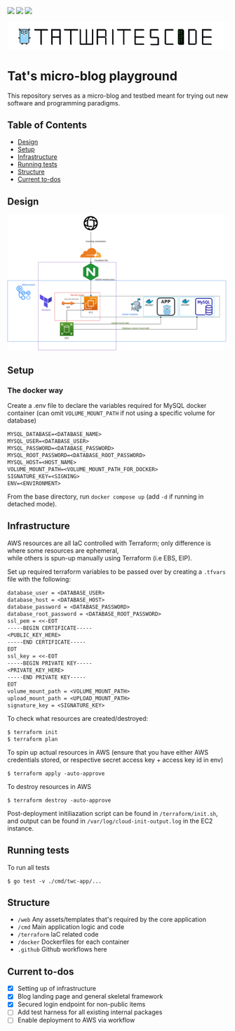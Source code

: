 ![](https://github.com/ztcjoe93/tatwritescode/actions/workflows/terraform.yml/badge.svg?branch=master)
![](https://github.com/ztcjoe93/tatwritescode/actions/workflows/go.yml/badge.svg?branch=master)
![](https://img.shields.io/github/go-mod/go-version/ztcjoe93/tatwritescode?filename=cmd%2Ftwc-app%2Fgo.mod)

![](web/assets/twc.png)
# Tat's micro-blog playground
This repository serves as a micro-blog and testbed meant for trying out new software and programming paradigms.  

## Table of Contents
- [Design](#design)
- [Setup](#setup)
- [Infrastructure](#infrastructure)
- [Running tests](#running-tests)
- [Structure](#structure)
- [Current to-dos](#current-to-dos)

## Design
![](web/assets/design.png)

## Setup

### The docker way
Create a .env file to declare the variables required for MySQL docker container (can omit `VOLUME_MOUNT_PATH` if not using a specific volume for database)
```
MYSQL_DATABASE=<DATABASE_NAME>
MYSQL_USER=<DATABASE_USER>
MYSQL_PASSWORD=<DATABASE_PASSWORD>
MYSQL_ROOT_PASSWORD=<DATABASE_ROOT_PASSWORD>
MYSQL_HOST=<HOST_NAME>
VOLUME_MOUNT_PATH=<VOLUME_MOUNT_PATH_FOR_DOCKER>
SIGNATURE_KEY=<SIGNING>
ENV=<ENVIRONMENT>
```

From the base directory, run `docker compose up` (add `-d` if running in detached mode).  

## Infrastructure
AWS resources are all IaC controlled with Terraform; only difference is where some resources are ephemeral,  
while others is spun-up manually using Terraform (i.e EBS, EIP).  

Set up required terraform variables to be passed over by creating a `.tfvars` file with the following:  
```
database_user = <DATABASE_USER>
database_host = <DATABASE_HOST>
database_password = <DATABASE_PASSWORD>
database_root_password = <DATABASE_ROOT_PASSWORD>
ssl_pem = <<-EOT
-----BEGIN CERTIFICATE-----
<PUBLIC_KEY_HERE>
-----END CERTIFICATE-----
EOT
ssl_key = <<-EOT
-----BEGIN PRIVATE KEY-----
<PRIVATE_KEY_HERE>
-----END PRIVATE KEY-----
EOT
volume_mount_path = <VOLUME_MOUNT_PATH>
upload_mount_path = <UPLOAD_MOUNT_PATH>
signature_key = <SIGNATURE_KEY>
```

To check what resources are created/destroyed:  
```
$ terraform init
$ terraform plan
```

To spin up actual resources in AWS (ensure that you have either AWS credentials stored, or respective secret access key + access key id in env)  
```
$ terraform apply -auto-approve
```

To destroy resources in AWS  
```
$ terraform destroy -auto-approve
```

Post-deployment initiliazation script can be found in `/terraform/init.sh`, and output can be found in `/var/log/cloud-init-output.log` in the EC2 instance.

## Running tests
To run all tests  
```
$ go test -v ./cmd/twc-app/...
```

## Structure
- `/web`
Any assets/templates that's required by the core application
- `/cmd`
Main application logic and code
- `/terraform`
IaC related code
- `/docker`
Dockerfiles for each container
- `.github`
Github workflows here

## Current to-dos
- [x] Setting up of infrastructure  
- [x] Blog landing page and general skeletal framework
- [x] Secured login endpoint for non-public items
- [ ] Add test harness for all existing internal packages
- [ ] Enable deployment to AWS via workflow